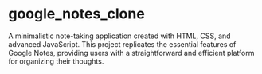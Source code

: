 # google_notes_clone
A minimalistic note-taking application created with HTML, CSS, and advanced JavaScript. This project replicates the essential features of Google Notes, providing users with a straightforward and efficient platform for organizing their thoughts.
